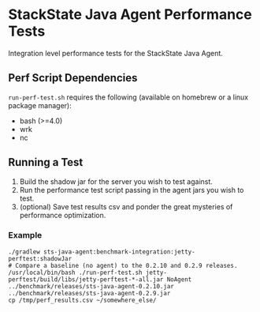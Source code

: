 # StackState Java Agent Performance Tests
Integration level performance tests for the StackState Java Agent.

## Perf Script Dependencies

`run-perf-test.sh` requires the following (available on homebrew or a linux package manager):

* bash (>=4.0)
* wrk
* nc

## Running a Test
1. Build the shadow jar for the server you wish to test against.
2. Run the performance test script passing in the agent jars you wish to test.
3. (optional) Save test results csv and ponder the great mysteries of performance optimization.

### Example
```
./gradlew sts-java-agent:benchmark-integration:jetty-perftest:shadowJar
# Compare a baseline (no agent) to the 0.2.10 and 0.2.9 releases.
/usr/local/bin/bash ./run-perf-test.sh jetty-perftest/build/libs/jetty-perftest-*-all.jar NoAgent ../benchmark/releases/sts-java-agent-0.2.10.jar ../benchmark/releases/sts-java-agent-0.2.9.jar
cp /tmp/perf_results.csv ~/somewhere_else/
```
